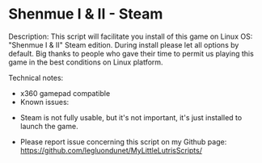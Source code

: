 # Shenmue I & II - Steam

Description:
This script will facilitate you install of this game on Linux OS:
"Shenmue I & II" Steam edition.
During install please let all options by default.
Big thanks to people who gave their time to permit us playing this game in the best conditions on Linux platform.


Technical notes:
- x360 gamepad compatible
- Known issues:
* Steam is not fully usable, but it's not important, it's just installed to launch the game. 
- Please report issue concerning this script on my Github page:
https://github.com/legluondunet/MyLittleLutrisScripts/

